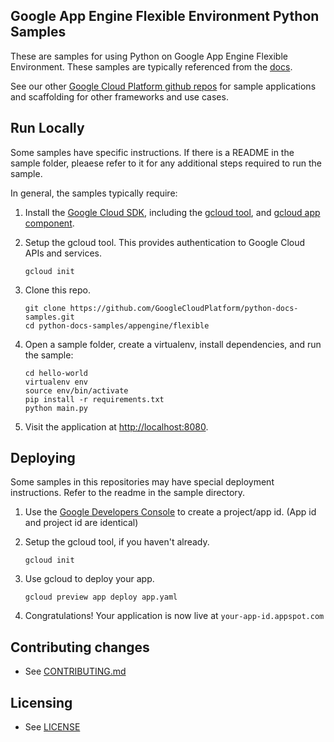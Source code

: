 ## Google App Engine Flexible Environment Python Samples

These are samples for using Python on Google App Engine Flexible Environment. These samples are typically referenced from the [docs](https://cloud.google.com/appengine/docs).

See our other [Google Cloud Platform github repos](https://github.com/GoogleCloudPlatform) for sample applications and
scaffolding for other frameworks and use cases.

## Run Locally

Some samples have specific instructions. If there is a README in the sample folder, pleaese refer to it for any additional steps required to run the sample.

In general, the samples typically require:

1. Install the [Google Cloud SDK](https://cloud.google.com/sdk/), including the [gcloud tool](https://cloud.google.com/sdk/gcloud/), and [gcloud app component](https://cloud.google.com/sdk/gcloud-app).

2. Setup the gcloud tool. This provides authentication to Google Cloud APIs and services.

   ```
   gcloud init
   ```

3. Clone this repo.

   ```
   git clone https://github.com/GoogleCloudPlatform/python-docs-samples.git
   cd python-docs-samples/appengine/flexible
   ```

4. Open a sample folder, create a virtualenv, install dependencies, and run the sample:

   ```
   cd hello-world
   virtualenv env
   source env/bin/activate
   pip install -r requirements.txt
   python main.py
   ```

5. Visit the application at [http://localhost:8080](http://localhost:8080).


## Deploying

Some samples in this repositories may have special deployment instructions. Refer to the readme in the sample directory.

1. Use the [Google Developers Console](https://console.developer.google.com)  to create a project/app id. (App id and project id are identical)

2. Setup the gcloud tool, if you haven't already.

   ```
   gcloud init
   ```

3. Use gcloud to deploy your app.

   ```
   gcloud preview app deploy app.yaml
   ```

4. Congratulations!  Your application is now live at `your-app-id.appspot.com`

## Contributing changes

* See [CONTRIBUTING.md](../CONTRIBUTING.md)

## Licensing

* See [LICENSE](../LICENSE)
